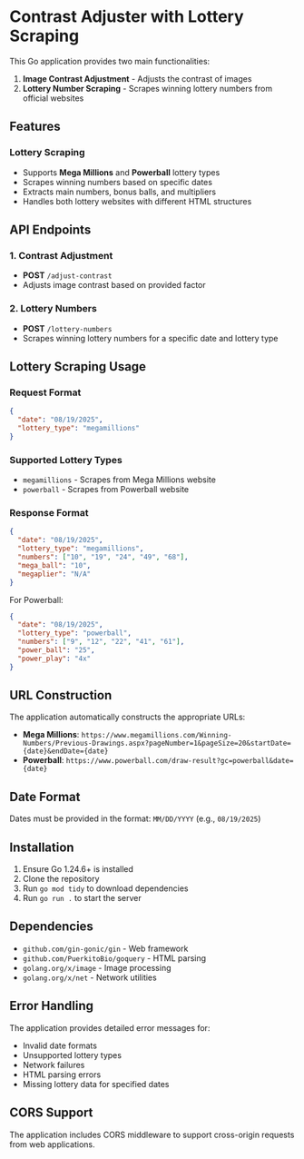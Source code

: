 # Contrast Adjuster with Lottery Scraping

This Go application provides two main functionalities:
1. **Image Contrast Adjustment** - Adjusts the contrast of images
2. **Lottery Number Scraping** - Scrapes winning lottery numbers from official websites

## Features

### Lottery Scraping
- Supports **Mega Millions** and **Powerball** lottery types
- Scrapes winning numbers based on specific dates
- Extracts main numbers, bonus balls, and multipliers
- Handles both lottery websites with different HTML structures

## API Endpoints

### 1. Contrast Adjustment
- **POST** `/adjust-contrast`
- Adjusts image contrast based on provided factor

### 2. Lottery Numbers
- **POST** `/lottery-numbers`
- Scrapes winning lottery numbers for a specific date and lottery type

## Lottery Scraping Usage

### Request Format
```json
{
  "date": "08/19/2025",
  "lottery_type": "megamillions"
}
```

### Supported Lottery Types
- `megamillions` - Scrapes from Mega Millions website
- `powerball` - Scrapes from Powerball website

### Response Format
```json
{
  "date": "08/19/2025",
  "lottery_type": "megamillions",
  "numbers": ["10", "19", "24", "49", "68"],
  "mega_ball": "10",
  "megaplier": "N/A"
}
```

For Powerball:
```json
{
  "date": "08/19/2025",
  "lottery_type": "powerball",
  "numbers": ["9", "12", "22", "41", "61"],
  "power_ball": "25",
  "power_play": "4x"
}
```

## URL Construction

The application automatically constructs the appropriate URLs:

- **Mega Millions**: `https://www.megamillions.com/Winning-Numbers/Previous-Drawings.aspx?pageNumber=1&pageSize=20&startDate={date}&endDate={date}`
- **Powerball**: `https://www.powerball.com/draw-result?gc=powerball&date={date}`

## Date Format

Dates must be provided in the format: `MM/DD/YYYY` (e.g., `08/19/2025`)

## Installation

1. Ensure Go 1.24.6+ is installed
2. Clone the repository
3. Run `go mod tidy` to download dependencies
4. Run `go run .` to start the server

## Dependencies

- `github.com/gin-gonic/gin` - Web framework
- `github.com/PuerkitoBio/goquery` - HTML parsing
- `golang.org/x/image` - Image processing
- `golang.org/x/net` - Network utilities

## Error Handling

The application provides detailed error messages for:
- Invalid date formats
- Unsupported lottery types
- Network failures
- HTML parsing errors
- Missing lottery data for specified dates

## CORS Support

The application includes CORS middleware to support cross-origin requests from web applications.
